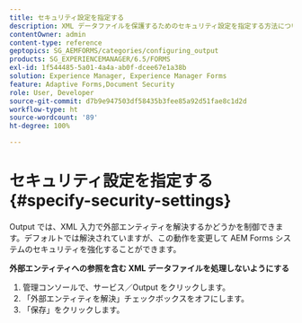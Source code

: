 ```yaml
---
title: セキュリティ設定を指定する
description: XML データファイルを保護するためのセキュリティ設定を指定する方法について説明します。セキュリティ設定機能は、XML 入力内の外部エンティティを制御します。
contentOwner: admin
content-type: reference
geptopics: SG_AEMFORMS/categories/configuring_output
products: SG_EXPERIENCEMANAGER/6.5/FORMS
exl-id: 1f544485-5a01-4a4a-ab0f-dcee67e1a38b
solution: Experience Manager, Experience Manager Forms
feature: Adaptive Forms,Document Security
role: User, Developer
source-git-commit: d7b9e947503df58435b3fee85a92d51fae8c1d2d
workflow-type: ht
source-wordcount: '89'
ht-degree: 100%

---
```


# セキュリティ設定を指定する {#specify-security-settings}

Output では、XML 入力で外部エンティティを解決するかどうかを制御できます。デフォルトでは解決されていますが、この動作を変更して AEM Forms システムのセキュリティを強化することができます。

**外部エンティティへの参照を含む XML データファイルを処理しないようにする**

1. 管理コンソールで、サービス／Output をクリックします。
1. 「外部エンティティを解決」チェックボックスをオフにします。
1. 「保存」をクリックします。
